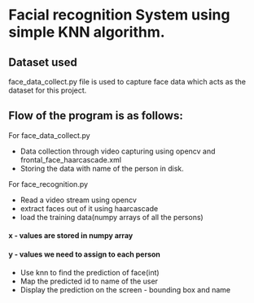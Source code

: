 # Facial recognition System using simple KNN algorithm.

## Dataset used
face_data_collect.py file is used to capture face data which acts as the dataset for this project.

## Flow of the program is as follows:

For face_data_collect.py 
- Data collection through video capturing using opencv and frontal_face_haarcascade.xml
- Storing the data with name of the person in disk.

For face_recognition.py

- Read a video stream using opencv
- extract faces out of it using haarcascade
- load the training data(numpy arrays of all the persons)
#### x - values are stored in numpy array
#### y - values we need to assign to each person
- Use knn to find the prediction of face(int)
- Map the predicted id to name of the user
- Display the prediction on the screen - bounding box and name